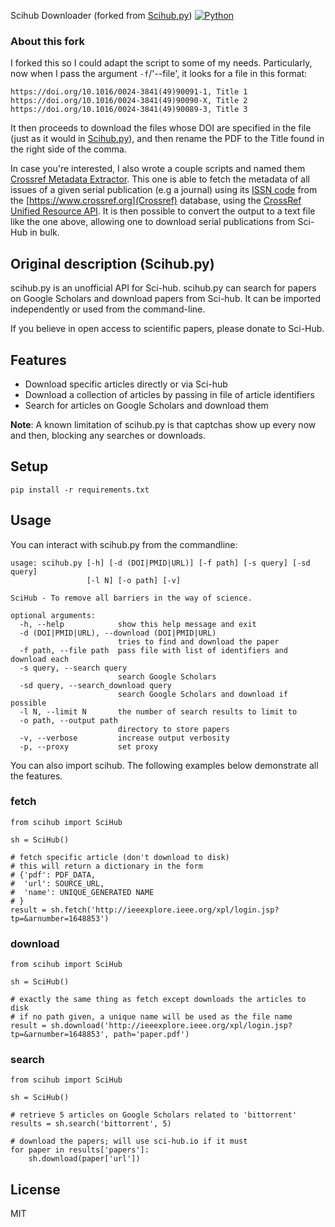 Scihub Downloader (forked from [Scihub.py](https://github.com/zaytoun/scihub.py))
[![Python](https://img.shields.io/badge/Python-3%2B-blue.svg)](https://www.python.org)
### About this fork
I forked this so I could adapt the script to some of my needs.
Particularly, now when I pass the argument `-f`/'--file', it looks for a file in this format:
```
https://doi.org/10.1016/0024-3841(49)90091-1, Title 1
https://doi.org/10.1016/0024-3841(49)90090-X, Title 2
https://doi.org/10.1016/0024-3841(49)90089-3, Title 3
```
It then proceeds to download the files whose DOI are specified in the file (just as it would in [Scihub.py](https://github.com/zaytoun/scihub.py)), and then rename the PDF to the Title found in the right side of the comma.

In case you're interested, I also wrote a couple scripts and named them [Crossref Metadata Extractor](https://github.com/ezxpro/Crossref-Metadata-Extractor). This one is able to fetch the metadata of all issues of a given serial publication (e.g a journal) using its [ISSN code](https://en.wikipedia.org/wiki/ISSN) from the [https://www.crossref.org](Crossref) database, using the [CrossRef Unified Resource API](https://api.crossref.org/swagger-ui/index.html).
It is then possible to convert the output to a text file like the one above, allowing one to download serial publications from Sci-Hub in bulk.

Original description (Scihub.py)
--------
scihub.py is an unofficial API for Sci-hub. scihub.py can search for papers on Google Scholars and download papers from Sci-hub. It can be imported independently or used from the command-line.

If you believe in open access to scientific papers, please donate to Sci-Hub.

Features
--------
* Download specific articles directly or via Sci-hub
* Download a collection of articles by passing in file of article identifiers
* Search for articles on Google Scholars and download them

**Note**: A known limitation of scihub.py is that captchas show up every now and then, blocking any searches or downloads.

Setup
-----
```
pip install -r requirements.txt
```

Usage
------
You can interact with scihub.py from the commandline:

```
usage: scihub.py [-h] [-d (DOI|PMID|URL)] [-f path] [-s query] [-sd query]
                 [-l N] [-o path] [-v]

SciHub - To remove all barriers in the way of science.

optional arguments:
  -h, --help            show this help message and exit
  -d (DOI|PMID|URL), --download (DOI|PMID|URL)
                        tries to find and download the paper
  -f path, --file path  pass file with list of identifiers and download each
  -s query, --search query
                        search Google Scholars
  -sd query, --search_download query
                        search Google Scholars and download if possible
  -l N, --limit N       the number of search results to limit to
  -o path, --output path
                        directory to store papers
  -v, --verbose         increase output verbosity
  -p, --proxy           set proxy
```

You can also import scihub. The following examples below demonstrate all the features.

### fetch

```
from scihub import SciHub

sh = SciHub()

# fetch specific article (don't download to disk)
# this will return a dictionary in the form 
# {'pdf': PDF_DATA,
#  'url': SOURCE_URL,
#  'name': UNIQUE_GENERATED NAME
# }
result = sh.fetch('http://ieeexplore.ieee.org/xpl/login.jsp?tp=&arnumber=1648853')
```

### download

```
from scihub import SciHub

sh = SciHub()

# exactly the same thing as fetch except downloads the articles to disk
# if no path given, a unique name will be used as the file name
result = sh.download('http://ieeexplore.ieee.org/xpl/login.jsp?tp=&arnumber=1648853', path='paper.pdf')
```

### search

```
from scihub import SciHub

sh = SciHub()

# retrieve 5 articles on Google Scholars related to 'bittorrent'
results = sh.search('bittorrent', 5)

# download the papers; will use sci-hub.io if it must
for paper in results['papers']:
	sh.download(paper['url'])

```
License
-------
MIT










